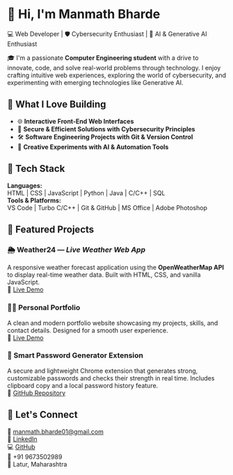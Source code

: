 # 👋 Hi, I'm **Manmath Bharde**  
💻 Web Developer | 🛡️ Cybersecurity Enthusiast | 🤖 AI & Generative AI Enthusiast 

🎓 I'm a passionate **Computer Engineering student** with a drive to innovate, code, and solve real-world problems through technology. I enjoy crafting intuitive web experiences, exploring the world of cybersecurity, and experimenting with emerging technologies like Generative AI.

## 🚀 What I Love Building
- 🌐 **Interactive Front-End Web Interfaces**
- 🔐 **Secure & Efficient Solutions with Cybersecurity Principles**
- 🛠️ **Software Engineering Projects with Git & Version Control**
- 🤖 **Creative Experiments with AI & Automation Tools**

## 🧰 Tech Stack

**Languages:**  
HTML | CSS | JavaScript | Python | Java | C/C++ | SQL   
**Tools & Platforms:**  
VS Code | Turbo C/C++ | Git & GitHub | MS Office | Adobe Photoshop 

## 💼 Featured Projects

### 🌦️ Weather24 — *Live Weather Web App*  
A responsive weather forecast application using the **OpenWeatherMap API** to display real-time weather data. Built with HTML, CSS, and vanilla JavaScript.  
🔗 [Live Demo](https://manu-char.github.io/Weather24/)

### 🧑‍💻 Personal Portfolio  
A clean and modern portfolio website showcasing my projects, skills, and contact details. Designed for a smooth user experience.  
🔗 [Live Demo](https://manu-char.github.io/MyPortfolio/)

### 🔐 Smart Password Generator Extension  
A secure and lightweight Chrome extension that generates strong, customizable passwords and checks their strength in real time. Includes clipboard copy and a local password history feature.  
🔗 [GitHub Repository](https://github.com/manu-Char/smart-password-generator-extension)

## 🤝 Let's Connect

📧 [manmath.bharde01@gmail.com](mailto:manmath.bharde01@gmail.com)  
💼 [LinkedIn](https://www.linkedin.com/in/manmath-bharde-1a406b35a/)  
💻 [GitHub](https://github.com/manu-Char)  
📱 +91 9673502989  
📍 Latur, Maharashtra  
